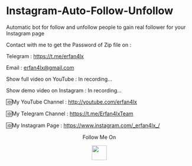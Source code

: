 # Instagram-Auto-Follow-Unfollow
Automatic bot for follow and unfollow people to gain real follower for your Instagram page

Contact with me to get the Password of Zip file on :

 Telegram : https://t.me/erfan4lx
  
 Email : erfan4lx@gmail.com
  
Show full video on YouTube : In recording...

Show demo video on Instagram : In recording...

🆔My YouTube Channel : http://youtube.com/erfan4lx

🆔My Telegram Channel : https://t.me/Erfan4lxTeam

🆔My Instagram Page : https://www.instagram.com/_erfan4lx_/

<p align="center">
  Follow Me On
</p>
<p align="center">
  <a href="https://www.youtube.com/c/erfan4lx?sub_confirmation=1">
    <img src="https://www.iconsdb.com/icons/preview/black/youtube-4-xxl.png" width="40" height="40">
  </a>
</p>
